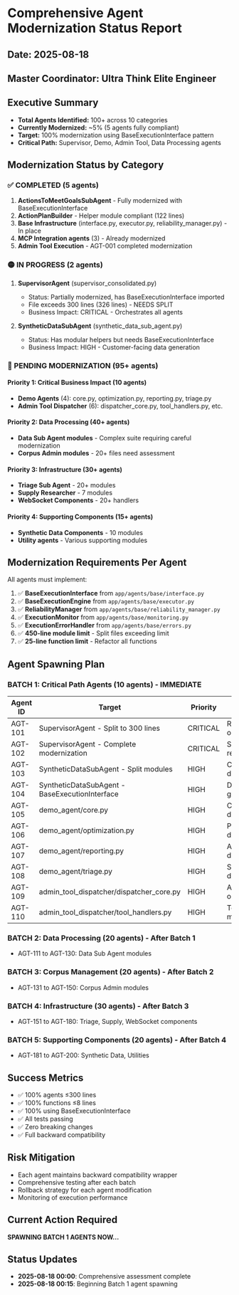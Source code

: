 # Comprehensive Agent Modernization Status Report
## Date: 2025-08-18
## Master Coordinator: Ultra Think Elite Engineer

## Executive Summary
- **Total Agents Identified:** 100+ across 10 categories
- **Currently Modernized:** ~5% (5 agents fully compliant)
- **Target:** 100% modernization using BaseExecutionInterface pattern
- **Critical Path:** Supervisor, Demo, Admin Tool, Data Processing agents

## Modernization Status by Category

### ✅ COMPLETED (5 agents)
1. **ActionsToMeetGoalsSubAgent** - Fully modernized with BaseExecutionInterface
2. **ActionPlanBuilder** - Helper module compliant (122 lines)
3. **Base Infrastructure** (interface.py, executor.py, reliability_manager.py) - In place
4. **MCP Integration agents** (3) - Already modernized
5. **Admin Tool Execution** - AGT-001 completed modernization

### 🟡 IN PROGRESS (2 agents)
1. **SupervisorAgent** (supervisor_consolidated.py)
   - Status: Partially modernized, has BaseExecutionInterface imported
   - File exceeds 300 lines (326 lines) - NEEDS SPLIT
   - Business Impact: CRITICAL - Orchestrates all agents

2. **SyntheticDataSubAgent** (synthetic_data_sub_agent.py)
   - Status: Has modular helpers but needs BaseExecutionInterface
   - Business Impact: HIGH - Customer-facing data generation

### 🔴 PENDING MODERNIZATION (95+ agents)

#### Priority 1: Critical Business Impact (10 agents)
- **Demo Agents** (4): core.py, optimization.py, reporting.py, triage.py
- **Admin Tool Dispatcher** (6): dispatcher_core.py, tool_handlers.py, etc.

#### Priority 2: Data Processing (40+ agents)
- **Data Sub Agent modules** - Complex suite requiring careful modernization
- **Corpus Admin modules** - 20+ files need assessment

#### Priority 3: Infrastructure (30+ agents)  
- **Triage Sub Agent** - 20+ modules
- **Supply Researcher** - 7 modules
- **WebSocket Components** - 20+ handlers

#### Priority 4: Supporting Components (15+ agents)
- **Synthetic Data Components** - 10 modules
- **Utility agents** - Various supporting modules

## Modernization Requirements Per Agent
All agents must implement:
1. ✅ **BaseExecutionInterface** from `app/agents/base/interface.py`
2. ✅ **BaseExecutionEngine** from `app/agents/base/executor.py`  
3. ✅ **ReliabilityManager** from `app/agents/base/reliability_manager.py`
4. ✅ **ExecutionMonitor** from `app/agents/base/monitoring.py`
5. ✅ **ExecutionErrorHandler** from `app/agents/base/errors.py`
6. ✅ **450-line module limit** - Split files exceeding limit
7. ✅ **25-line function limit** - Refactor all functions

## Agent Spawning Plan

### BATCH 1: Critical Path Agents (10 agents) - IMMEDIATE
| Agent ID | Target | Priority | Business Impact |
|----------|---------|----------|-----------------|
| AGT-101 | SupervisorAgent - Split to 300 lines | CRITICAL | Revenue orchestration |
| AGT-102 | SupervisorAgent - Complete modernization | CRITICAL | System reliability |
| AGT-103 | SyntheticDataSubAgent - Split modules | HIGH | Customer demos |
| AGT-104 | SyntheticDataSubAgent - BaseExecutionInterface | HIGH | Data generation |
| AGT-105 | demo_agent/core.py | HIGH | Customer demos |
| AGT-106 | demo_agent/optimization.py | HIGH | Performance demos |
| AGT-107 | demo_agent/reporting.py | HIGH | Analytics demos |
| AGT-108 | demo_agent/triage.py | HIGH | Support demos |
| AGT-109 | admin_tool_dispatcher/dispatcher_core.py | HIGH | Admin operations |
| AGT-110 | admin_tool_dispatcher/tool_handlers.py | HIGH | Tool management |

### BATCH 2: Data Processing (20 agents) - After Batch 1
- AGT-111 to AGT-130: Data Sub Agent modules

### BATCH 3: Corpus Management (20 agents) - After Batch 2
- AGT-131 to AGT-150: Corpus Admin modules

### BATCH 4: Infrastructure (30 agents) - After Batch 3
- AGT-151 to AGT-180: Triage, Supply, WebSocket components

### BATCH 5: Supporting Components (20 agents) - After Batch 4
- AGT-181 to AGT-200: Synthetic Data, Utilities

## Success Metrics
- ✅ 100% agents ≤300 lines
- ✅ 100% functions ≤8 lines
- ✅ 100% using BaseExecutionInterface
- ✅ All tests passing
- ✅ Zero breaking changes
- ✅ Full backward compatibility

## Risk Mitigation
- Each agent maintains backward compatibility wrapper
- Comprehensive testing after each batch
- Rollback strategy for each agent modification
- Monitoring of execution performance

## Current Action Required
**SPAWNING BATCH 1 AGENTS NOW...**

## Status Updates
- **2025-08-18 00:00**: Comprehensive assessment complete
- **2025-08-18 00:15**: Beginning Batch 1 agent spawning